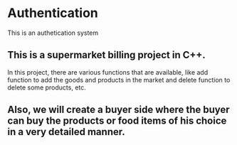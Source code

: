 # Authentication
This is an authetication system

## This is a supermarket billing project in C++. 
In this project, there are various functions that are available, 
like add function to add the goods and products in the market and delete function to delete some products, etc. 

## Also, we will create a buyer side where the buyer can buy the products or food items of his choice in a very detailed manner.
